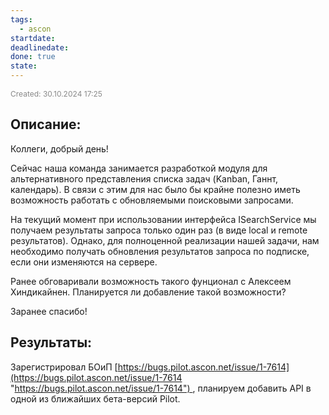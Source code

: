 ```yaml
---
tags:
  - ascon
startdate: 
deadlinedate: 
done: true
state:
---
```

<span style="font-size:12px; color:#888888;">Created: 30.10.2024 17:25</span>

## Описание:

Коллеги, добрый день!

Сейчас наша команда занимается разработкой модуля для альтернативного представления списка задач (Kanban, Ганнт, календарь). В связи с этим для нас было бы крайне полезно иметь возможность работать с обновляемыми поисковыми запросами.

На текущий момент при использовании интерфейса ISearchService мы получаем результаты запроса только один раз (в виде local и remote результатов). Однако, для полноценной реализации нашей задачи, нам необходимо получать обновления результатов запроса по подписке, если они изменяются на сервере.

Ранее обговаривали возможность такого фунционал с Алексеем Хиндикайнен.
Планируется ли добавление такой возможности?

Заранее спасибо!

## Результаты:

 Зарегистрировал БОиП [https://bugs.pilot.ascon.net/issue/1-7614](https://bugs.pilot.ascon.net/issue/1-7614 "https://bugs.pilot.ascon.net/issue/1-7614") , планируем добавить API в одной из ближайших бета-версий Pilot.


